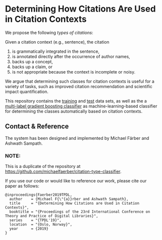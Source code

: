 # Determining How Citations Are Used in Citation Contexts

We propose the following *types of citations*:

Given a citation context (e.g., sentence), the citation
1. is grammatically integrated in the sentence, 
2. is annotated directly after the occurrence of author names, 
3. backs up a concept,
4. backs up a claim, or
5. is not appropriate because the context is incomplete or noisy.

We argue that determining such classes for citation contexts is useful for a variety of tasks, such as improved citation recommendation and scientific impact quantification.

This repository contains the [training](train-500-sw.xlsx) and [test](test-100-nlp.xlsx) data sets, as well as the a [multi-label gradient boosting classifier](contexttypes.py) as machine-learning-based classifier for determining the classes automatically based on citation contexts.


## Contact & Reference
The system has been designed and implemented by Michael Färber and Ashwath Sampath. 

### NOTE:
This is a duplicate of the repository at https://github.com/michaelfaerber/citation-type-classifier. 

If you use our code or would like to reference our work, please cite our paper as follows:
```
@inproceedings{Faerber2019TPDL,
  author    = {Michael F{\"{a}}rber and Ashwath Sampath},
  title     = "{Determining How Citations are Used in Citation Contexts}",
  booktitle = "{Proceedings of the 23rd International Conference on Theory and Practice of Digital Libraries}",
  series    = "{TPDL'19}",
  location  = "{Oslo, Norway}",
  year      = {2019}
}
```
